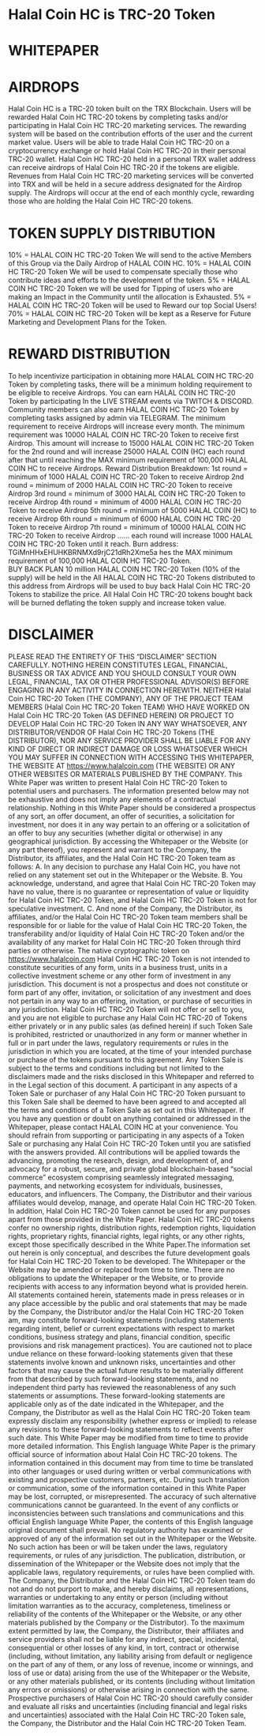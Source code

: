 # Halal Coin HC is TRC-20 Token
# WHITEPAPER 
# AIRDROPS

Halal Coin HC is a TRC-20 token built on the TRX Blockchain. Users will be rewarded Halal Coin HC TRC-20 tokens by completing tasks and/or participating in Halal Coin HC TRC-20 marketing services. The rewarding system will be based on the contribution efforts of the user and the current market value. Users will be able to trade Halal Coin HC TRC-20 on a cryptocurrency exchange or hold Halal Coin HC TRC-20  in their personal TRC-20 wallet. Halal Coin HC TRC-20 held in a personal TRX wallet address can receive airdrops of Halal Coin HC TRC-20 if the tokens are eligible. Revenues from Halal Coin HC TRC-20 marketing services will be converted into TRX and will be held in a secure address designated for the Airdrop supply. The Airdrops will occur at the end of each monthly cycle, rewarding those who are holding the Halal Coin HC TRC-20 tokens.   

# TOKEN SUPPLY DISTRIBUTION

10%  = HALAL COIN HC TRC-20 Token We will send to the active Members of this Group via the Daily Airdrop of HALAL COIN HC. 
10%  = HALAL COIN HC TRC-20 Token We will be used to compensate specially those who contribute ideas and efforts to the development of the token. 
5%  = HALAL COIN HC TRC-20 Token we will be used for Tipping of users who are making an Impact in the Community until the allocation is Exhausted. 
5%  = HALAL COIN HC TRC-20 Token will be used to Reward our top Social Users! 
70%  = HALAL COIN HC TRC-20 Token will be kept as a Reserve for Future Marketing and Development Plans for the Token. 

# REWARD DISTRIBUTION

To help incentivize participation in obtaining more HALAL COIN HC TRC-20 Token by completing tasks, there will be a minimum holding requirement to be eligible to receive Airdrops. You can earn HALAL COIN HC TRC-20 Token by participating In the LIVE STREAM events via TWITCH & DISCORD. Community members can also earn HALAL COIN HC TRC-20 Token by completing tasks assigned by admin via TELEGRAM. The minimum requirement to receive Airdrops will increase every month. The minimum requirement was 10000 HALAL COIN HC TRC-20 Token to receive first Airdrop. This amount will increase to 15000 HALAL COIN HC TRC-20 Token for the 2nd round and will increase 25000 HALAL COIN (HC) each round after that until reaching the MAX minimum requirement of 100,000 HALAL COIN HC to receive Airdrops.  Reward Distribution Breakdown:  1st round = minimum of 1000 HALAL COIN HC TRC-20 Token to receive Airdrop 2nd round = minimum of 2000 HALAL COIN HC TRC-20 Token to receive Airdrop 3rd round = minimum of 3000 HALAL COIN HC TRC-20 Token to receive Airdrop 4th round = minimum of 4000 HALAL COIN HC TRC-20 Token to receive Airdrop 5th round = minimum of 5000 HALAL COIN (HC) to receive Airdrop 6th round = minimum of 6000 HALAL COIN HC TRC-20 Token to receive Airdrop 7th round = minimum of 10000 HALAL COIN HC TRC-20 Token to receive Airdrop  …… each round will increase 1000 HALAL COIN HC TRC-20 Token until it reach.
Burn address: TGiMnHHxEHUHKBRNMXd9rjC21dRh2Xme5a 
hes the MAX minimum requirement of 100,000 HALAL COIN HC TRC-20 Token.   
BUY BACK PLAN  10 million HALAL COIN HC TRC-20 Token (10% of the supply) will be held in the 
All HALAL COIN HC TRC-20 Tokens distributed to this address from Airdrops will be used to buy back Halal Coin HC TRC-20 Tokens to stabilize the price. All Halal Coin HC TRC-20 tokens bought back will be burned deflating the token supply and increase token value. 


# DISCLAIMER

PLEASE READ THE ENTIRETY OF THIS “DISCLAIMER” SECTION CAREFULLY. NOTHING HEREIN CONSTITUTES LEGAL, FINANCIAL, BUSINESS OR TAX ADVICE AND YOU SHOULD CONSULT YOUR OWN LEGAL, FINANCIAL, TAX OR OTHER PROFESSIONAL ADVISOR(S) BEFORE ENGAGING IN ANY ACTIVITY IN CONNECTION HEREWITH. NEITHER Halal Coin HC TRC-20 Token (THE COMPANY), ANY OF THE PROJECT TEAM MEMBERS (Halal Coin HC TRC-20 Token TEAM) WHO HAVE WORKED ON Halal Coin HC TRC-20 Token (AS DEFINED HEREIN) OR PROJECT TO DEVELOP Halal Coin HC TRC-20 Token IN ANY WAY WHATSOEVER, ANY DISTRIBUTOR/VENDOR OF Halal Coin HC TRC-20 Tokens (THE DISTRIBUTOR), NOR ANY SERVICE PROVIDER SHALL BE LIABLE FOR ANY KIND OF DIRECT OR INDIRECT DAMAGE OR LOSS WHATSOEVER WHICH YOU MAY SUFFER IN CONNECTION WITH ACCESSING THIS WHITEPAPER, THE WEBSITE AT https://www.halalcoin.com (THE WEBSITE) OR ANY OTHER WEBSITES OR MATERIALS PUBLISHED BY THE COMPANY. This White Paper was written to present Halal Coin HC TRC-20 Token to potential users and purchasers. The information presented below may not be exhaustive and does not imply any elements of a contractual relationship. Nothing in this White Paper should be considered a prospectus of any sort, an offer document, an offer of securities, a solicitation for investment, nor does it in any way pertain to an offering or a solicitation of an offer to buy any securities (whether digital or otherwise) in any geographical jurisdiction. By accessing the Whitepaper or the Website (or any part thereof), you represent and warrant to the Company, the Distributor, its affiliates, and the Halal Coin HC TRC-20 Token team as follows: A. In any decision to purchase any Halal Coin HC, you have not relied on any statement set out in the Whitepaper or the Website. B. You acknowledge, understand, and agree that Halal Coin HC TRC-20 Token may have no value, there is no guarantee or representation of value or liquidity for Halal Coin HC TRC-20 Token, and Halal Coin HC TRC-20 Token is not for speculative investment. C. And none of the Company, the Distributor, its affiliates, and/or the Halal Coin HC TRC-20 Token team members shall be responsible for or liable for the value of Halal Coin HC TRC-20 Token, the transferability and/or liquidity of Halal Coin HC TRC-20 Token and/or the availability of any market for Halal Coin HC TRC-20 Token through third parties or otherwise. The native cryptographic token on https://www.halalcoin.com Halal Coin HC TRC-20 Token is not intended to constitute securities of any form, units in a business trust, units in a collective investment scheme or any other form of investment in any jurisdiction. This document is not a prospectus and does not constitute or form part of any offer, invitation, or solicitation of any investment and does not pertain in any way to an offering, invitation, or purchase of securities in any jurisdiction. Halal Coin HC TRC-20 Token will not offer or sell to you, and you are not eligible to purchase any Halal Coin HC TRC-20 of Tokens either privately or in any public sales (as defined herein) if such Token Sale is prohibited, restricted or unauthorized in any form or manner whether in full or in part under the laws, regulatory requirements or rules in the jurisdiction in which you are located, at the time of your intended purchase or purchase of the tokens pursuant to this agreement. Any Token Sale is subject to the terms and conditions including but not limited to the disclaimers made and the risks disclosed in this Whitepaper and referred to in the Legal section of this document. A participant in any aspects of a Token Sale or purchaser of any Halal Coin HC TRC-20 Token pursuant to this Token Sale shall be deemed to have been agreed to and accepted all the terms and conditions of a Token Sale as set out in this Whitepaper. If you have any question or doubt on anything contained or addressed in the Whitepaper, please contact HALAL COIN HC at your convenience. You should refrain from supporting or participating in any aspects of a Token Sale or purchasing any Halal Coin HC TRC-20 Token until you are satisfied with the answers provided. All contributions will be applied towards the advancing, promoting the research, design, and development of, and advocacy for a robust, secure, and private global blockchain-based “social commerce” ecosystem comprising seamlessly integrated messaging, payments, and networking ecosystem for individuals, businesses, educators, and influencers. The Company, the Distributor and their various affiliates would develop, manage, and operate Halal Coin HC TRC-20 Token. In addition, Halal Coin HC TRC-20 Token cannot be used for any purposes apart from those provided in the White Paper. Halal Coin HC TRC-20 tokens confer no ownership rights, distribution rights, redemption rights, liquidation rights, proprietary rights, financial rights, legal rights, or any other rights, except those specifically described in the White Paper.The information set out herein is only conceptual, and describes the future development goals for Halal Coin HC TRC-20 Token to be developed. The Whitepaper or the Website may be amended or replaced from time to time. There are no obligations to update the Whitepaper or the Website, or to provide recipients with access to any information beyond what is provided herein. All statements contained herein, statements made in press releases or in any place accessible by the public and oral statements that may be made by the Company, the Distributor and/or the Halal Coin HC TRC-20 Token am, may constitute forward-looking statements (including statements regarding intent, belief or current expectations with respect to market conditions, business strategy and plans, financial condition, specific provisions and risk management practices). You are cautioned not to place undue reliance on these forward-looking statements given that these statements involve known and unknown risks, uncertainties and other factors that may cause the actual future results to be materially different from that described by such forward-looking statements, and no independent third party has reviewed the reasonableness of any such statements or assumptions. These forward-looking statements are applicable only as of the date indicated in the Whitepaper, and the Company, the Distributor as well as the Halal Coin HC TRC-20 Token team expressly disclaim any responsibility (whether express or implied) to release any revisions to these forward-looking statements to reflect events after such date. This White Paper may be modified from time to time to provide more detailed information. This English language White Paper is the primary official source of information about Halal Coin HC TRC-20 tokens. The information contained in this document may from time to time be translated into other languages or used during written or verbal communications with existing and prospective customers, partners, etc. During such translation or communication, some of the information contained in this White Paper may be lost, corrupted, or misrepresented. The accuracy of such alternative communications cannot be guaranteed. In the event of any conflicts or inconsistencies between such translations and communications and this official English language White Paper, the contents of this English language original document shall prevail. No regulatory authority has examined or approved of any of the information set out in the Whitepaper or the Website. No such action has been or will be taken under the laws, regulatory requirements, or rules of any jurisdiction. The publication, distribution, or dissemination of the Whitepaper or the Website does not imply that the applicable laws, regulatory requirements, or rules have been complied with. The Company, the Distributor and the Halal Coin HC TRC-20 Token team do not and do not purport to make, and hereby disclaims, all representations, warranties or undertaking to any entity or person (including without limitation warranties as to the accuracy, completeness, timeliness or reliability of the contents of the Whitepaper or the Website, or any other materials published by the Company or the Distributor). To the maximum extent permitted by law, the Company, the Distributor, their affiliates and service providers shall not be liable for any indirect, special, incidental, consequential or other losses of any kind, in tort, contract or otherwise (including, without limitation, any liability arising from default or negligence on the part of any of them, or any loss of revenue, income or winnings, and loss of use or data) arising from the use of the Whitepaper or the Website, or any other materials published, or its contents (including without limitation any errors or omissions) or otherwise arising in connection with the same. Prospective purchasers of Halal Coin HC TRC-20 should carefully consider and evaluate all risks and uncertainties (including financial and legal risks and uncertainties) associated with the Halal Coin HC TRC-20 Token sale, the Company, the Distributor and the Halal Coin HC TRC-20 Token Team.


